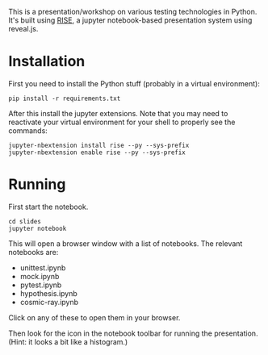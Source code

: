 This is a presentation/workshop on various testing technologies in Python. It's built using [RISE](https://github.com/damianavila/RISE), a jupyter notebook-based presentation system using reveal.js.

# Installation

First you need to install the Python stuff (probably in a virtual environment):

```
pip install -r requirements.txt
```

After this install the jupyter extensions. Note that you may need to reactivate your virtual environment for your shell to properly see the commands:

```
jupyter-nbextension install rise --py --sys-prefix
jupyter-nbextension enable rise --py --sys-prefix
```

# Running
First start the notebook.

```
cd slides
jupyter notebook
```

This will open a browser window with a list of notebooks. The relevant notebooks are:

 - unittest.ipynb
 - mock.ipynb
 - pytest.ipynb
 - hypothesis.ipynb
 - cosmic-ray.ipynb

Click on any of these to open them in your browser.

Then look for the icon in the notebook toolbar for running the presentation.
(Hint: it looks a bit like a histogram.)
